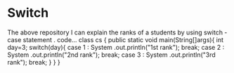 # Switch
The above repository I can explain the ranks of a students by using switch - case statement .
code...
class cs
{
public static void main(String[]args){
 int day=3;
switch(day){
 case 1 : System .out.println("1st rank");
               break;
case 2 : System .out.println("2nd rank");
               break;
case 3 : System .out.println("3rd rank");
               break;
}
}
}
